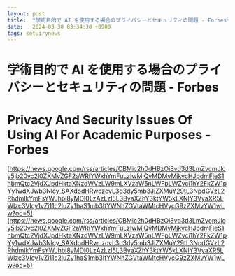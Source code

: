 ```yaml
---
layout: post
title:  "学術目的で AI を使用する場合のプライバシーとセキュリティの問題 - Forbes"
date:   2024-03-30 03:34:30 +0900
tags: setuirynews 
---
```


# 学術目的で AI を使用する場合のプライバシーとセキュリティの問題 - Forbes



# Privacy And Security Issues Of Using AI For Academic Purposes - Forbes

[https://news.google.com/rss/articles/CBMic2h0dHBzOi8vd3d3LmZvcmJlcy5jb20vc2l0ZXMvZGF2aWRiYWxhYmFuLzIwMjQvMDMvMjkvcHJpdmFjeS1hbmQtc2VjdXJpdHktaXNzdWVzLW9mLXVzaW5nLWFpLWZvci1hY2FkZW1pYy1wdXJwb3Nlcy_SAXdodHRwczovL3d3dy5mb3JiZXMuY29tL3NpdGVzL2RhdmlkYmFsYWJhbi8yMDI0LzAzLzI5L3ByaXZhY3ktYW5kLXNlY3VyaXR5LWlzc3Vlcy1vZi11c2luZy1haS1mb3ItYWNhZGVtaWMtcHVycG9zZXMvYW1wLw?oc=5](https://news.google.com/rss/articles/CBMic2h0dHBzOi8vd3d3LmZvcmJlcy5jb20vc2l0ZXMvZGF2aWRiYWxhYmFuLzIwMjQvMDMvMjkvcHJpdmFjeS1hbmQtc2VjdXJpdHktaXNzdWVzLW9mLXVzaW5nLWFpLWZvci1hY2FkZW1pYy1wdXJwb3Nlcy_SAXdodHRwczovL3d3dy5mb3JiZXMuY29tL3NpdGVzL2RhdmlkYmFsYWJhbi8yMDI0LzAzLzI5L3ByaXZhY3ktYW5kLXNlY3VyaXR5LWlzc3Vlcy1vZi11c2luZy1haS1mb3ItYWNhZGVtaWMtcHVycG9zZXMvYW1wLw?oc=5)

